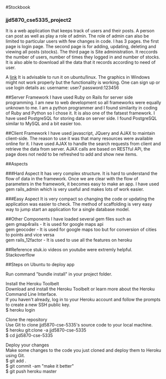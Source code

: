 
#Stockbook
### jjd5870_cse5335_project2
It is a web application that keeps track of users and their posts. A person can post as well as play a role of admin. The role of admin can also be limited to particular users with few changes in code.
I has 3 pages. the first page is login page. The second page is for adding, updating, deleting and viewing all posts (stocks). 
The third page is Site administration. It reccords the number of users, number of times they logged in and number of stocks. It is 
also able to download all the data that it records according to need of user.
 


 A [link](https://jjd5870-cse5335-2.herokuapp.com/)
 It is advisable to run it on ubuntu/linux. The graphics in Windows might not work properly but the functionality is working.
 One can sign up or use login details as: username: user7 password:123456
 
 
##Server Framework
I have used Ruby on Rails for server side programming. I am new to web development so all frameworks were equally unknown to me. I am a python programmer and I found similarity in coding of Ruby and Python so I chose it. It is also one of the fatsest framework. I have used PostgreSQL for storing data on server side. I found PostgreSQL similar to MySQL and a bit easier too.


##Client Framework
I have used javascript, JQuery and AJAX to maintain client-side. The reason to use it was that many resources were available online for it. I have used AJAX to handle the search requests from client and retrieve the data from server.
AJAX calls are based on RESTful APi, the page does not nedd to be refreshed to add and show new items.

##Aspects

###Hard Aspect
It has very complex structure. It is hard to understand the flow of data in the framework. Once we are clear with the flow of parameters in the framework, it becomes easy to make an app.
I have used gem rails_admin which is very useful and makes lots of work easier.

###Easy Aspect
It is very compact so changing the code or updating the application was easier to check. The method of scaffolding is very easy way to jump start an application for a single database model.

##Other Components
I have loaded several gem files such as  
gem gmap4rails - It is used for google maps api  
gem geocoder - It is used for google maps too but for conversion of cities to points and vice versa    
gem rails_12factor - It is used to use all the features on heroku    

##Reference
stuk.io videos on youtube were extremly helpful.
Stackoverflow

##Steps on Ubuntu to deploy app

Run command "bundle install" in your project folder.  

Install the Heroku Toolbelt  
Download and install the Heroku Toolbelt or learn more about the Heroku Command Line Interface.  
If you haven't already, log in to your Heroku account and follow the prompts to create a new SSH public key.  
$ heroku login

Clone the repository  
Use Git to clone jjd5870-cse-5335's source code to your local machine.  
$ heroku git:clone -a jjd5870-cse-5335  
$ cd jjd5870-cse-5335  

Deploy your changes  
Make some changes to the code you just cloned and deploy them to Heroku using Git.  
$ git add .  
$ git commit -am "make it better"  
$ git push heroku master  

